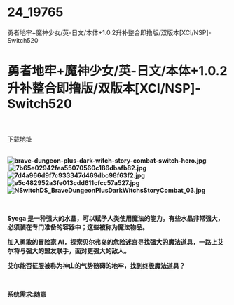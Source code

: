 # 24_19765
勇者地牢+魔神少女/英-日文/本体+1.0.2升补整合即撸版/双版本[XCI/NSP]-Switch520
# 勇者地牢+魔神少女/英-日文/本体+1.0.2升补整合即撸版/双版本[XCI/NSP]-Switch520
 <br/></br>
[下载地址](https://www.switch520.cc/article/19765 "下载地址")
<br/></br>

<p><strong><img title="brave-dungeon-plus-dark-witch-story-combat-switch-hero.jpg" src="https://www.switch520.cc/muke_img/2021_07_05_0faed9ae24367.jpg" alt="brave-dungeon-plus-dark-witch-story-combat-switch-hero.jpg"></strong><br>
<strong>&nbsp;<img title="7b65e02942fea55070560c186dbafb82.jpg" src="https://www.switch520.cc/muke_img/2021_07_05_1c8815d05ee0c.jpg" alt="7b65e02942fea55070560c186dbafb82.jpg"></strong><br>
<strong><img title="7d4a966d9f7c933347d469dbc98f63f2.jpg" src="https://www.switch520.cc/muke_img/2021_07_05_01c5749592f71.jpg" alt="7d4a966d9f7c933347d469dbc98f63f2.jpg"></strong><br>
<strong><img title="e5c482952a3fe013cdd611cfcc57a527.jpg" src="https://www.switch520.cc/muke_img/2021_07_05_ae6f8a2c6fd21.jpg" alt="e5c482952a3fe013cdd611cfcc57a527.jpg"></strong><br>
<strong><img title="NSwitchDS_BraveDungeonPlusDarkWitchsStoryCombat_03.jpg" src="https://www.switch520.cc/muke_img/2021_07_05_ca5f75f4e995b.jpg" alt="NSwitchDS_BraveDungeonPlusDarkWitchsStoryCombat_03.jpg"></strong></p>
<p>&nbsp;</p>
<p><strong>Syega 是一种强大的水晶，可以赋予人类使用魔法的能力。有些水晶非常强大，必须装在专门准备的容器中；这些被称为魔法物品。</strong></p>
<p><strong>加入勇敢的冒险家 Al，探索贝尔弗岛的危险迷宫寻找强大的魔法道具，一路上艾尔将与强大的盟友联手，面对更强大的敌人。</strong></p>
<p><strong>艾尔能否征服被称为神山的气势磅礴的地牢，找到终极魔法道具？</strong></p>
<p>&nbsp;</p>
<p><strong>系统需求:随意</strong></p>
